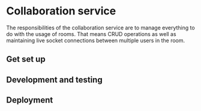 # Collaboration service

The responsibilities of the collaboration service are to manage everything to do with the usage of rooms. That means CRUD operations as well as maintaining live socket connections between multiple users in the room.

## Get set up

## Development and testing

## Deployment
